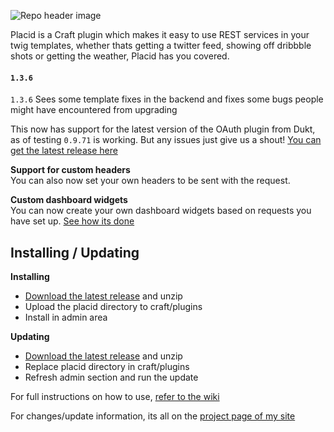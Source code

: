 ![Repo header image](http://itsalec.co.uk/images/placid-github-header.jpg)  

Placid is a Craft plugin which makes it easy to use REST services in your twig templates, whether thats getting a twitter feed, showing off dribbble shots or getting the weather, Placid has you covered.

#### `1.3.6`

`1.3.6` Sees some template fixes in the backend and fixes some bugs people might have encountered from upgrading  

This now has support for the latest version of the OAuth plugin from Dukt, as of testing `0.9.71` is working. But any issues just give us a shout! [You can get the latest release here](https://github.com/alecritson/Placid/releases/latest)

**Support for custom headers**  
You can also now set your own headers to be sent with the request.

**Custom dashboard widgets**  
You can now create your own dashboard widgets based on requests you have set up. [See how its done](https://github.com/alecritson/Placid/wiki/Widgets)

## Installing / Updating

**Installing**
- [Download the latest release](https://github.com/alecritson/Placid/archive/v1.2.5.zip) and unzip
- Upload the placid directory to craft/plugins
- Install in admin area

**Updating**
- [Download the latest release](https://github.com/alecritson/Placid/archive/v1.2.5.zip) and unzip
- Replace placid directory in craft/plugins
- Refresh admin section and run the update

For full instructions on how to use, [refer to the wiki](https://github.com/alecritson/placid/wiki)

For changes/update information, its all on the [project page of my site](http://itsalec.co.uk/projects/placid)
